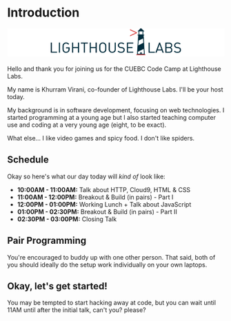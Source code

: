 # Introduction

<div style="background-color:white; width:100%; margin-bottom:20px">
  <img src="/images/lhl-logo.png" style="width:60%; margin-left:20%">
</div>

Hello and thank you for joining us for the CUEBC Code Camp at Lighthouse Labs.

My name is Khurram Virani, co-founder of Lighthouse Labs. I'll be your host today. 

My background is in software development, focusing on web technologies. I started programming at a young age but I also started teaching computer use and coding at a very young age (eight, to be exact).

What else... I like video games and spicy food. I don't like spiders.

## Schedule

Okay so here's what our day today will _kind of_ look like:

* **10:00AM - 11:00AM:** Talk about HTTP, Cloud9, HTML & CSS
* **11:00AM - 12:00PM:** Breakout & Build (in pairs) - Part I
* **12:00PM - 01:00PM:** Working Lunch + Talk about JavaScript
* **01:00PM - 02:30PM:** Breakout & Build (in pairs) - Part II
* **02:30PM - 03:00PM:** Closing Talk

## Pair Programming

You're encouraged to buddy up with one other person. That said, both of you should ideally do the setup work individually on your own laptops. 

## Okay, let's get started!

You may be tempted to start hacking away at code, but you can wait until 11AM until after the initial talk, can't you? please?